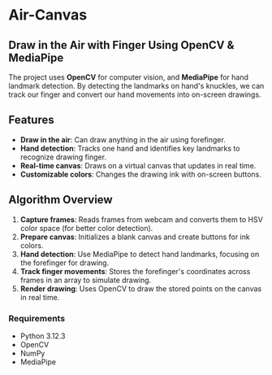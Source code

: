# Air-Canvas

## Draw in the Air with Finger Using OpenCV & MediaPipe

The project uses **OpenCV** for computer vision, and **MediaPipe** for hand landmark detection. By detecting the landmarks on hand's knuckles, we can track our finger and convert our hand movements into on-screen drawings.

## Features

- **Draw in the air**: Can draw anything in the air using forefinger.
- **Hand detection**: Tracks one hand and identifies key landmarks to recognize drawing finger.
- **Real-time canvas**: Draws on a virtual canvas that updates in real time.
- **Customizable colors**: Changes the drawing ink with on-screen buttons.

## Algorithm Overview

1. **Capture frames**: Reads frames from webcam and converts them to HSV color space (for better color detection).
2. **Prepare canvas**: Initializes a blank canvas and create buttons for ink colors.
3. **Hand detection**: Use MediaPipe to detect hand landmarks, focusing on the forefinger for drawing.
4. **Track finger movements**: Stores the forefinger's coordinates across frames in an array to simulate drawing.
5. **Render drawing**: Uses OpenCV to draw the stored points on the canvas in real time.

### Requirements

- Python 3.12.3
- OpenCV
- NumPy
- MediaPipe
